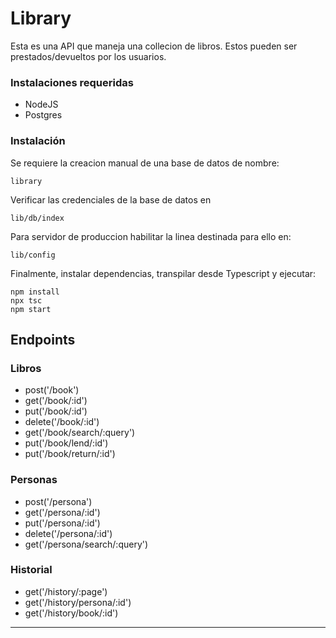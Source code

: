 # Library

Esta es una API que maneja una collecion de libros. Estos pueden ser prestados/devueltos por los usuarios. 

### Instalaciones requeridas

* NodeJS 
* Postgres

### Instalación

Se requiere la creacion manual de una base de datos de nombre:
```
library
```

Verificar las credenciales de la base de datos en 
```
lib/db/index
```

Para servidor de produccion habilitar la linea destinada para ello en:
```
lib/config
```

Finalmente, instalar dependencias, transpilar desde Typescript y ejecutar:
```
npm install
npx tsc
npm start
```

## Endpoints

### Libros
* post('/book')
* get('/book/:id')
* put('/book/:id')
* delete('/book/:id')
* get('/book/search/:query')
* put('/book/lend/:id')
* put('/book/return/:id')

### Personas
* post('/persona')
* get('/persona/:id')
* put('/persona/:id')
* delete('/persona/:id')
* get('/persona/search/:query')

### Historial
* get('/history/:page')
* get('/history/persona/:id')
* get('/history/book/:id')

---